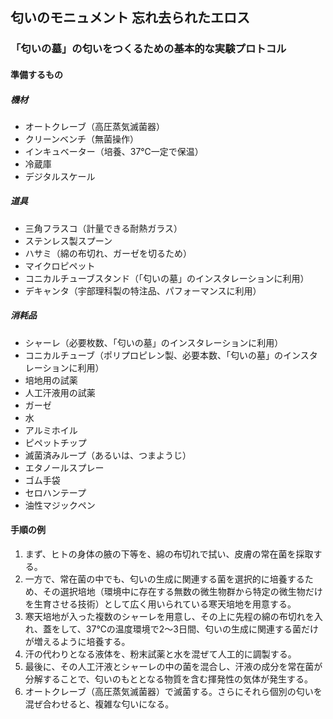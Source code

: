 ## 匂いのモニュメント 忘れ去られたエロス

### 「匂いの墓」の匂いをつくるための基本的な実験プロトコル

#### 準備するもの
##### 機材
- オートクレーブ（高圧蒸気滅菌器）
- クリーンベンチ（無菌操作）
- インキュベーター（培養、37℃一定で保温）
- 冷蔵庫
- デジタルスケール

##### 道具
- 三角フラスコ（計量できる耐熱ガラス）
- ステンレス製スプーン
- ハサミ（綿の布切れ、ガーゼを切るため）
- マイクロピペット
- コニカルチューブスタンド（「匂いの墓」のインスタレーションに利用）
- デキャンタ（宇部理科製の特注品、パフォーマンスに利用）

##### 消耗品
- シャーレ（必要枚数、「匂いの墓」のインスタレーションに利用）
- コニカルチューブ（ポリプロピレン製、必要本数、「匂いの墓」のインスタレーションに利用）
- 培地用の試薬
- 人工汗液用の試薬
- ガーゼ
- 水
- アルミホイル
- ピペットチップ
- 滅菌済みループ（あるいは、つまようじ）
- エタノールスプレー
- ゴム手袋
- セロハンテープ
- 油性マジックペン

#### 手順の例
1. まず、ヒトの身体の腋の下等を、綿の布切れで拭い、皮膚の常在菌を採取する。
2. 一方で、常在菌の中でも、匂いの生成に関連する菌を選択的に培養するため、その選択培地（環境中に存在する無数の微生物群から特定の微生物だけを生育させる技術）として広く用いられている寒天培地を用意する。
3. 寒天培地が入った複数のシャーレを用意し、その上に先程の綿の布切れを入れ、蓋をして、37℃の温度環境で2～3日間、匂いの生成に関連する菌だけが増えるように培養する。
4. 汗の代わりとなる液体を、粉末試薬と水を混ぜて人工的に調製する。
5. 最後に、その人工汗液とシャーレの中の菌を混合し、汗液の成分を常在菌が分解することで、匂いのもととなる物質を含む揮発性の気体が発生する。
6. オートクレーブ（高圧蒸気滅菌器）で滅菌する。さらにそれら個別の匂いを混ぜ合わせると、複雑な匂いになる。
